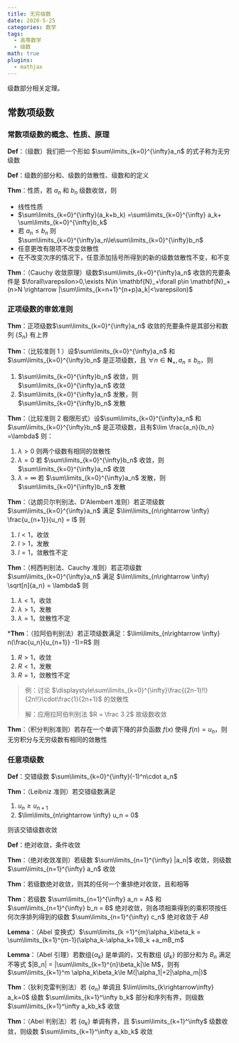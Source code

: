 ```yaml
---
title: 无穷级数
date: 2020-5-25
categories: 数学
tags:
  - 高等数学
  - 级数
math: true
plugins:
  - mathjax
---
```


级数部分相关定理。

<!--more-->

## 常数项级数

### 常数项级数的概念、性质、原理

**Def**：（级数）我们把一个形如 $\sum\limits_{k=0}^{\infty}a_n$ 的式子称为无穷级数

**Def**：级数的部分和、级数的敛散性、级数和的定义

**Thm**：性质，若 $a_n$ 和 $b_n$ 级数收敛，则

- 线性性质
- $\sum\limits_{k=0}^{\infty}(a_k+b_k) =\sum\limits_{k=0}^{\infty} a_k+ \sum\limits_{k=0}^{\infty}b_k$
- 若 $a_n\le b_n$ 则 $\sum\limits_{k=0}^{\infty}a_n\le\sum\limits_{k=0}^{\infty}b_n$
- 任意更改有限项不改变敛散性
- 在不改变次序的情况下，任意添加括号所得到的新的级数敛散性不变，和不变

**Thm**：（Cauchy 收敛原理）级数$\sum\limits_{k=0}^{\infty}a_n$ 收敛的充要条件是 $\forall\varepsilon>0,\exists N\in \mathbf{N}_+\forall p\in \mathbf{N}_+(n>N \rightarrow |\sum\limits_{k=n+1}^{n+p}a_k|<\varepsilon)$

### 正项级数的审敛准则

**Thm**：正项级数$\sum\limits_{k=0}^{\infty}a_n$ 收敛的充要条件是其部分和数列 $\{S_n\}$ 有上界

**Thm**：（比较准则 1 ）设$\sum\limits_{k=0}^{\infty}a_n$ 和 $\sum\limits_{k=0}^{\infty}b_n$ 是正项级数，且 $\forall n\in \mathbf N_+,a_n\le b_n$，则

1. $\sum\limits_{k=0}^{\infty}b_n$ 收敛，则 $\sum\limits_{k=0}^{\infty}a_n$ 收敛
2. $\sum\limits_{k=0}^{\infty}a_n$ 发散，则 $\sum\limits_{k=0}^{\infty}b_n$ 发散

**Thm**：（比较准则 2 极限形式）设$\sum\limits_{k=0}^{\infty}a_n$ 和 $\sum\limits_{k=0}^{\infty}b_n$ 是正项级数，且有$\lim \frac{a_n}{b_n} =\lambda$ 则：

1. $\lambda>0$ 则两个级数有相同的敛散性
2. $\lambda = 0$ 若 $\sum\limits_{k=0}^{\infty}b_n$ 收敛，则 $\sum\limits_{k=0}^{\infty}a_n$ 收敛
3. $\lambda = \infty$ 若 $\sum\limits_{k=0}^{\infty}a_n$ 发散，则 $\sum\limits_{k=0}^{\infty}b_n$ 发散

**Thm**：（达朗贝尔判别法、D'Alembert 准则）若正项级数$\sum\limits_{k=0}^{\infty}a_n$ 满足 $\lim\limits_{n\rightarrow \infty} \frac{u_{n+1}}{u_n} = l$ 则

1. $l<1$，收敛
2. $l>1$，发散
3. $l=1$，敛散性不定

**Thm**：（柯西判别法、Cauchy 准则）若正项级数$\sum\limits_{k=0}^{\infty}a_n$ 满足 $\lim\limits_{n\rightarrow \infty} \sqrt[n]{a_n} = \lambda$ 则

1. $\lambda<1$，收敛
2. $\lambda>1$，发散
3. $\lambda=1$，敛散性不定

\***Thm**：（拉阿伯判别法）若正项级数满足：$\lim\limits_{n\rightarrow \infty} n(\frac{u_n}{u_{n+1}} -1)=R$ 则

1. $R>1$，收敛
2. $R<1$，发散
3. $R=1$，敛散性不定

> 例：讨论 $\displaystyle\sum\limits_{k=0}^{\infty}\frac{(2n-1)!!}{2n!!}\cdot\frac{1}{2n+1}$ 的敛散性
>
> 解：应用拉阿伯判别法 $R = \frac 3 2$ 故级数收敛

**Thm**：（积分判别准则）若存在一个单调下降的非负函数 $f(x)$ 使得 $f(n) = u_n$，则无穷积分与无穷级数有相同的敛散性

### 任意项级数

**Def**：交错级数 $\sum\limits_{k=0}^{\infty}(-1)^n\cdot a_n$

**Thm**：（Leibniz 准则）若交错级数满足

1. $u_n\ge u_{n+1}$
2. $\lim\limits_{n\rightarrow \infty} u_n = 0$

则该交错级数收敛

**Def**：绝对收敛，条件收敛

**Thm**：（绝对收敛准则）若级数 $\sum\limits_{n=1}^{\infty} |a_n|$ 收敛，则级数 $\sum\limits_{n=1}^{\infty} a_n$ 收敛

**Thm**：若级数绝对收敛，则其的任何一个重排绝对收敛，且和相等

**Thm**：若级数 $\sum\limits_{n=1}^{\infty} a_n = A$ 和 $\sum\limits_{n=1}^{\infty} b_n = B$ 绝对收敛，则各项相乘得到的乘积项按任何次序排列得到的级数 $\sum\limits_{n=1}^{\infty} c_n$ 绝对收敛于 $AB$

**Lemma**：（Abel 变换式）$\sum\limits_{k =1}^{m}\alpha_k\beta_k = \sum\limits_{k=1}^{m-1}(\alpha_k-\alpha_k+1)B_k +a_mB_m$

**Lemma**：（Abel 引理）若数组$\{\alpha_k\}$ 是单调的，又有数组 $\{\beta_k\}$ 的部分和为 $B_n$ 满足不等式 $|B_n| = |\sum\limits_{k=1}^{n}\beta_k|\le M$，则有 $\sum\limits_{k=1}^m \alpha_k\beta_k\le M(|\alpha_1|+2|\alpha_m|)$

**Thm**：（狄利克雷判别法）若 $\{a_n\}$ 单调且 $\lim\limits_{k\rightarrow\infty} a_k=0$ 级数 $\sum\limits_{k=1}^\infty b_k$ 部分和序列有界，则级数 $\sum\limits_{k=1}^\infty a_kb_k$ 收敛

**Thm**：（Abel 判别法）若 $\{a_k\}$ 单调有界，且 $\sum\limits_{k=1}^\infty$ 级数收敛，则级数 $\sum\limits_{k=1}^\infty a_kb_k$ 收敛
